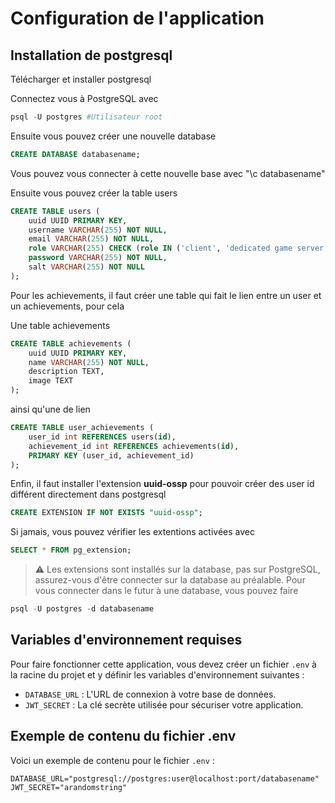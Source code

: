 # Configuration de l'application

## Installation de postgresql

Télécharger et installer postgresql

Connectez vous à PostgreSQL avec
```powershell
psql -U postgres #Utilisateur root
```

Ensuite vous pouvez créer une nouvelle database
```sql
CREATE DATABASE databasename;
```

Vous pouvez vous connecter à cette nouvelle base avec "\c databasename"

Ensuite vous pouvez créer la table users
```sql
CREATE TABLE users (
    uuid UUID PRIMARY KEY,
    username VARCHAR(255) NOT NULL,
    email VARCHAR(255) NOT NULL,
    role VARCHAR(255) CHECK (role IN ('client', 'dedicated game server')),
    password VARCHAR(255) NOT NULL,
    salt VARCHAR(255) NOT NULL
);
```

Pour les achievements, il faut créer une table qui fait le lien entre un user et un achievements, pour cela

Une table achievements
```sql
CREATE TABLE achievements (
    uuid UUID PRIMARY KEY,
    name VARCHAR(255) NOT NULL,
    description TEXT,
    image TEXT
);
```

ainsi qu'une de lien
```sql
CREATE TABLE user_achievements (
    user_id int REFERENCES users(id),
    achievement_id int REFERENCES achievements(id),
    PRIMARY KEY (user_id, achievement_id)
);
```


Enfin, il faut installer l'extension **uuid-ossp** pour pouvoir créer des user id différent directement dans postgresql
```sql
CREATE EXTENSION IF NOT EXISTS "uuid-ossp";
```

Si jamais, vous pouvez vérifier les extentions activées avec 
```sql
SELECT * FROM pg_extension;
```

> :warning: Les extensions sont installés sur la database, pas sur PostgreSQL, assurez-vous d'être connecter sur la database au préalable.
Pour vous connecter dans le futur à une database, vous pouvez faire
```sql
psql -U postgres -d databasename
```


## Variables d'environnement requises

Pour faire fonctionner cette application, vous devez créer un fichier `.env` à la racine du projet et y définir les variables d'environnement suivantes :

- `DATABASE_URL` : L'URL de connexion à votre base de données.
- `JWT_SECRET` : La clé secrète utilisée pour sécuriser votre application.

## Exemple de contenu du fichier .env

Voici un exemple de contenu pour le fichier `.env` :

```console
DATABASE_URL="postgresql://postgres:user@localhost:port/databasename"
JWT_SECRET="arandomstring"
```

